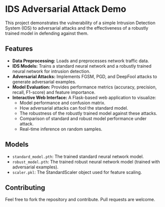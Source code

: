 # IDS Adversarial Attack Demo

This project demonstrates the vulnerability of a simple Intrusion Detection System (IDS) to adversarial attacks and the effectiveness of a robustly trained model in defending against them.

## Features

-   **Data Preprocessing:** Loads and preprocesses network traffic data.
-   **IDS Models:** Trains a standard neural network and a robustly trained neural network for intrusion detection.
-   **Adversarial Attacks:** Implements FGSM, PGD, and DeepFool attacks to generate adversarial examples.
-   **Model Evaluation:** Provides performance metrics (accuracy, precision, recall, F1-score) and feature importance.
-   **Interactive Web Interface:** A Flask-based web application to visualize:
    -   Model performance and confusion matrix.
    -   How adversarial attacks can fool the standard model.
    -   The robustness of the robustly trained model against these attacks.
    -   Comparison of standard and robust model performance under attack.
    -   Real-time inference on random samples.


## Models

-   `standard_model.pth`: The trained standard neural network model.
-   `robust_model.pth`: The trained robust neural network model (trained with adversarial examples).
-   `scaler.pkl`: The StandardScaler object used for feature scaling.


## Contributing

Feel free to fork the repository and contribute. Pull requests are welcome.
